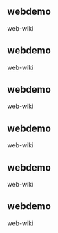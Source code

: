 ## webdemo

web-wiki
## webdemo

web-wiki
## webdemo

web-wiki
## webdemo

web-wiki
## webdemo

web-wiki
## webdemo

web-wiki
